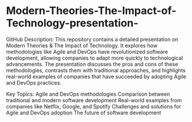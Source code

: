 # Modern-Theories-The-Impact-of-Technology-presentation-

GitHub Description:
This repository contains a detailed presentation on Modern Theories & The Impact of Technology. It explores how methodologies like Agile and DevOps have revolutionized software development, allowing companies to adapt more quickly to technological advancements. The presentation discusses the pros and cons of these methodologies, contrasts them with traditional approaches, and highlights real-world examples of companies that have succeeded by adopting Agile and DevOps practices.

Key Topics:
Agile and DevOps methodologies
Comparison between traditional and modern software development
Real-world examples from companies like Netflix, Google, and Spotify
Challenges and solutions for Agile and DevOps adoption
The future of software development
